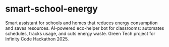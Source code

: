 # smart-school-energy
Smart assistant for schools and homes that reduces energy consumption and saves resources.  AI-powered eco-helper bot for classrooms: automates schedules, tracks usage, and cuts energy waste.  Green Tech project for Infinity Code Hackathon 2025.

